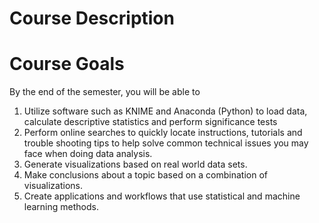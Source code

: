 # Course Description

# Course Goals

By the end of the semester, you will be able to

1. Utilize software such as KNIME and Anaconda (Python) to load data, calculate descriptive statistics and perform significance tests 
2. Perform online searches to quickly locate instructions, tutorials and trouble shooting tips to help solve common technical issues you may face when doing data analysis. 
3. Generate visualizations based on real world data sets.
4. Make conclusions about a topic based on a combination of visualizations. 
5. Create applications and workflows that use statistical and machine learning methods.
